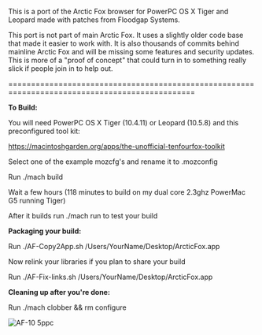This is a port of the Arctic Fox browser for PowerPC OS X Tiger and Leopard made with patches from Floodgap Systems.

This port is not part of main Arctic Fox. It uses a slightly older code base that made it easier to work with.
It is also thousands of commits behind mainline Arctic Fox and will be missing some features and security updates.
This is more of a "proof of concept" that could turn in to something really slick if people join in to help out.

===============================================================================================

**To Build:**

You will need PowerPC OS X Tiger (10.4.11) or Leopard (10.5.8) and this preconfigured tool kit:

https://macintoshgarden.org/apps/the-unofficial-tenfourfox-toolkit

Select one of the example mozcfg's and rename it to .mozconfig

Run ./mach build

Wait a few hours (118 minutes to build on my dual core 2.3ghz PowerMac G5 running Tiger)

After it builds run ./mach run to test your build


**Packaging your build:**

Run ./AF-Copy2App.sh /Users/YourName/Desktop/ArcticFox.app

Now relink your libraries if you plan to share your build

Run ./AF-Fix-links.sh /Users/YourName/Desktop/ArcticFox.app


**Cleaning up after you're done:**

Run ./mach clobber && rm configure


![AF-10 5ppc](https://user-images.githubusercontent.com/39230578/213359713-c5f9a8e2-0305-46a6-ac8d-e43ac04ec0b4.png)
